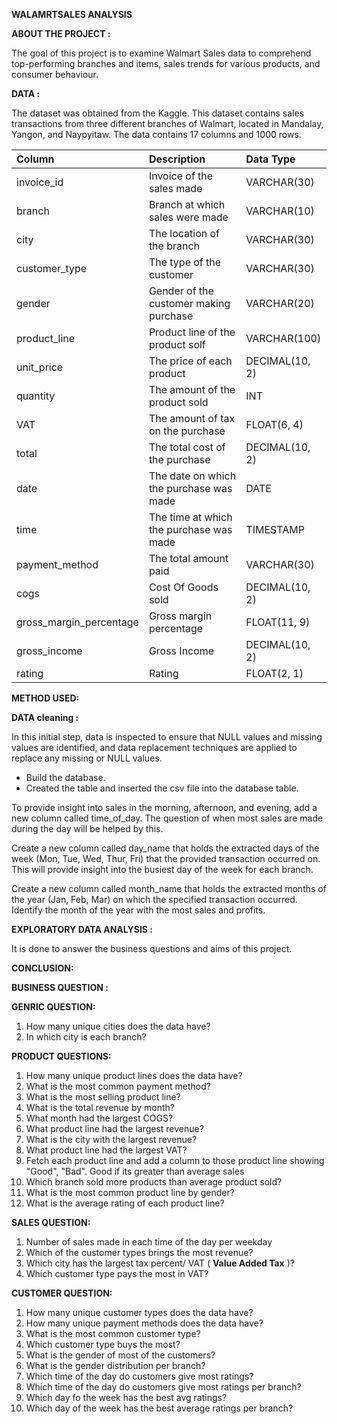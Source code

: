 **WALAMRTSALES ANALYSIS**

**ABOUT THE PROJECT :**

The goal of this project is to examine Walmart Sales data to comprehend top-performing branches and items, sales trends for various products, and consumer behaviour.

**DATA :**

The dataset was obtained from the Kaggle. This dataset contains sales transactions from three different branches of Walmart, located in Mandalay, Yangon, and Naypyitaw. The data contains 17 columns and 1000 rows.

| Column                  | Description                             | Data Type      |
| :---------------------- | :-------------------------------------- | :------------- |
| invoice_id              | Invoice of the sales made               | VARCHAR(30)    |
| branch                  | Branch at which sales were made         | VARCHAR(10)    |
| city                    | The location of the branch              | VARCHAR(30)    |
| customer_type           | The type of the customer                | VARCHAR(30)    |
| gender                  | Gender of the customer making purchase  | VARCHAR(20)    |
| product_line            | Product line of the product solf        | VARCHAR(100)   |
| unit_price              | The price of each product               | DECIMAL(10, 2) |
| quantity                | The amount of the product sold          | INT            |
| VAT                 | The amount of tax on the purchase           | FLOAT(6, 4)    |
| total                   | The total cost of the purchase          | DECIMAL(10, 2) |
| date                    | The date on which the purchase was made | DATE           |
| time                    | The time at which the purchase was made | TIMESTAMP      |
| payment_method          | The total amount paid                   | VARCHAR(30)    |
| cogs                    | Cost Of Goods sold                      | DECIMAL(10, 2) |
| gross_margin_percentage | Gross margin percentage                 | FLOAT(11, 9)   |
| gross_income            | Gross Income                            | DECIMAL(10, 2) |
| rating                  | Rating                                  | FLOAT(2, 1)    |



**METHOD USED:**

**DATA cleaning :**

In this initial step, data is inspected to ensure that NULL values and missing values are identified, and data replacement techniques are applied to replace any missing or NULL values.

- Build the database.
- Created the table and inserted the csv file into the database table.

To provide insight into sales in the morning, afternoon, and evening, add a new column called time\_of\_day. The question of when most sales are made during the day will be helped by this.

Create a new column called day\_name that holds the extracted days of the week (Mon, Tue, Wed, Thur, Fri) that the provided transaction occurred on. This will provide insight into the busiest day of the week for each branch.

Create a new column called month\_name that holds the extracted months of the year (Jan, Feb, Mar) on which the specified transaction occurred. Identify the month of the year with the most sales and profits.

**EXPLORATORY DATA ANALYSIS :**

It is done to answer the business questions and aims of this project.

**CONCLUSION:**

**BUSINESS QUESTION :**

**GENRIC QUESTION:**

1. How many unique cities does the data have?
2. In which city is each branch?

**PRODUCT QUESTIONS:**

1. How many unique product lines does the data have?
2. What is the most common payment method?
3. What is the most selling product line?
4. What is the total revenue by month?
5. What month had the largest COGS?
6. What product line had the largest revenue?
7. What is the city with the largest revenue?
8. What product line had the largest VAT?
9. Fetch each product line and add a column to those product line showing "Good", "Bad". Good if its greater than average sales
10. Which branch sold more products than average product sold?
11. What is the most common product line by gender?
12. What is the average rating of each product line?

**SALES QUESTION:**

1. Number of sales made in each time of the day per weekday
2. Which of the customer types brings the most revenue?
3. Which city has the largest tax percent/ VAT ( **Value Added Tax** )?
4. Which customer type pays the most in VAT?

**CUSTOMER QUESTION:**

1. How many unique customer types does the data have?
2. How many unique payment methods does the data have?
3. What is the most common customer type?
4. Which customer type buys the most?
5. What is the gender of most of the customers?
6. What is the gender distribution per branch?
7. Which time of the day do customers give most ratings?
8. Which time of the day do customers give most ratings per branch?
9. Which day fo the week has the best avg ratings?
10. Which day of the week has the best average ratings per branch?
